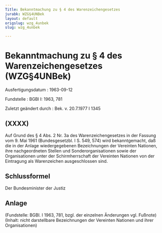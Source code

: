 ```yaml
---
Title: Bekanntmachung zu § 4 des Warenzeichengesetzes
jurabk: WZG§4UNBek
layout: default
origslug: wzg_4unbek
slug: wzg_4unbek

---
```


# Bekanntmachung zu § 4 des Warenzeichengesetzes (WZG§4UNBek)

Ausfertigungsdatum
:   1963-09-12

Fundstelle
:   BGBl I: 1963, 781

Zuletzt geändert durch
:   Bek. v. 20.7.1977 I 1345


## (XXXX)

Auf Grund des § 4 Abs. 2 Nr. 3a des Warenzeichengesetzes in der Fassung vom 9. Mai 1961 (Bundesgesetzbl. I S. 549, 574) wird bekanntgemacht, daß die in der Anlage wiedergegebenen Bezeichnungen der Vereinten Nationen, ihre nachgeordneten Stellen und Sonderorganisationen sowie der Organisationen unter der Schirmherrschaft der Vereinten Nationen von der Eintragung als Warenzeichen ausgeschlossen sind.


## Schlussformel

Der Bundesminister der Justiz


## Anlage

(Fundstelle: BGBl. I 1963, 781,
bzgl. der einzelnen Änderungen vgl. Fußnote)
(Inhalt: nicht darstellbare Bezeichnungen der Vereinten Nationen und ihrer Organisationen)

